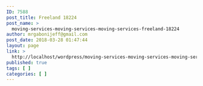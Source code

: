 ```yaml
---
ID: 7588
post_title: Freeland 18224
post_name: >
  moving-services-moving-services-moving-services-freeland-18224
author: mrgabonijeff@gmail.com
post_date: 2018-03-28 01:47:44
layout: page
link: >
  http://localhost/wordpress/moving-services-moving-services-moving-services-freeland-18224/
published: true
tags: [ ]
categories: [ ]
---
```

